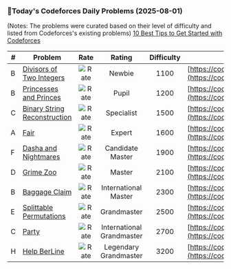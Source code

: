### 🌟Today's Codeforces Daily Problems (2025-08-01)
(Notes: The problems were curated based on their level of difficulty and listed from Codeforces's existing problems)
[10 Best Tips to Get Started with Codeforces](https://github.com/ika9810/Codeforces-Daily-Problems/blob/main/10%20Best%20Tips%20to%20Get%20Started%20with%20Codeforces.md)

| # | Problem | Rate| Rating | Difficulty | Contest |
|---| ----- | :--------: | :----------: | :----------: | ---------- |
|B|[Divisors of Two Integers](https://codeforces.com/contest/1108/problem/B)|![Rate](https://img.shields.io/badge/Newbie-1100-lightgrey)|Newbie|1100|[https://codeforces.com/contest/1108](https://codeforces.com/contest/1108)|
|B|[Princesses and Princes](https://codeforces.com/contest/1327/problem/B)|![Rate](https://img.shields.io/badge/Pupil-1200-brightgreen)|Pupil|1200|[https://codeforces.com/contest/1327](https://codeforces.com/contest/1327)|
|C|[Binary String Reconstruction](https://codeforces.com/contest/1400/problem/C)|![Rate](https://img.shields.io/badge/Specialist-1500-9cf)|Specialist|1500|[https://codeforces.com/contest/1400](https://codeforces.com/contest/1400)|
|A|[Fair](https://codeforces.com/contest/986/problem/A)|![Rate](https://img.shields.io/badge/Expert-1600-blue)|Expert|1600|[https://codeforces.com/contest/986](https://codeforces.com/contest/986)|
|F|[Dasha and Nightmares](https://codeforces.com/contest/1800/problem/F)|![Rate](https://img.shields.io/badge/Candidate%20Master-1900-blueviolet)|Candidate Master|1900|[https://codeforces.com/contest/1800](https://codeforces.com/contest/1800)|
|D|[Grime Zoo](https://codeforces.com/contest/1411/problem/D)|![Rate](https://img.shields.io/badge/Master-2100-orange)|Master|2100|[https://codeforces.com/contest/1411](https://codeforces.com/contest/1411)|
|B|[Baggage Claim](https://codeforces.com/contest/2097/problem/B)|![Rate](https://img.shields.io/badge/International%20Master-2300-orange)|International Master|2300|[https://codeforces.com/contest/2097](https://codeforces.com/contest/2097)|
|E|[Splittable Permutations](https://codeforces.com/contest/1976/problem/E)|![Rate](https://img.shields.io/badge/Grandmaster-2500-red)|Grandmaster|2500|[https://codeforces.com/contest/1976](https://codeforces.com/contest/1976)|
|C|[Party](https://codeforces.com/contest/575/problem/C)|![Rate](https://img.shields.io/badge/International%20Grandmaster-2700-red)|International Grandmaster|2700|[https://codeforces.com/contest/575](https://codeforces.com/contest/575)|
|H|[Help BerLine](https://codeforces.com/contest/1267/problem/H)|![Rate](https://img.shields.io/badge/Legendary%20Grandmaster-3200-red)|Legendary Grandmaster|3200|[https://codeforces.com/contest/1267](https://codeforces.com/contest/1267)|
